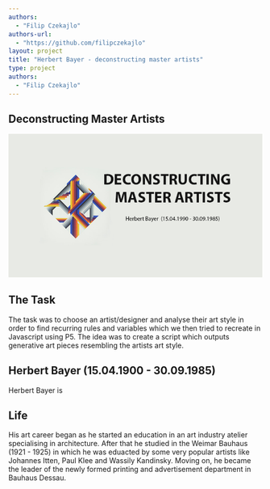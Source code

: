 ```yaml
--- 
authors: 
  - "Filip Czekajlo"
authors-url: 
  - "https://github.com/filipczekajlo"
layout: project
title: "Herbert Bayer - deconstructing master artists"
type: project
authors:
  - "Filip Czekajlo"  
---
```

## Deconstructing Master Artists
![](./splash.png)

## The Task
The task was to choose an artist/designer and analyse their art style in order to find recurring rules and variables which we then tried to recreate in Javascript using P5. The idea was to create a script which outputs generative art pieces resembling the artists art style.

## Herbert Bayer (15.04.1900 - 30.09.1985)
Herbert Bayer is 

## Life
His art career began as he started an education in an art industry atelier specialising in architecture. After that he studied in the Weimar Bauhaus (1921 - 1925) in which he was eduacted by some very popular artists like Johannes Itten, Paul Klee and Wassily Kandinsky. Moving on, he became the leader of the newly formed printing and advertisement department in Bauhaus Dessau.
